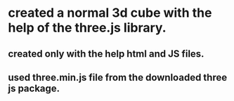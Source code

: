 # created a normal 3d cube with the help of the three.js library.

## created only with the help html and JS files.

## used three.min.js file from the downloaded three js package.
